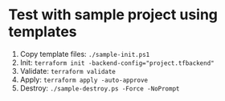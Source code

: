 # Test with sample project using templates

1. Copy template files: `./sample-init.ps1`
2. Init: `terraform init -backend-config="project.tfbackend"`
3. Validate: `terraform validate`
4. Apply: `terraform apply -auto-approve`
5. Destroy: `./sample-destroy.ps -Force -NoPrompt`